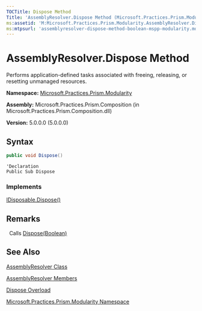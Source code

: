 ```yaml
---
TOCTitle: Dispose Method
Title: 'AssemblyResolver.Dispose Method (Microsoft.Practices.Prism.Modularity)'
ms:assetid: 'M:Microsoft.Practices.Prism.Modularity.AssemblyResolver.Dispose'
ms:mtpsurl: 'assemblyresolver-dispose-method-boolean-mspp-modularity.md'
---
```


# AssemblyResolver.Dispose Method

Performs application-defined tasks associated with freeing, releasing, or resetting unmanaged resources.

**Namespace:** [Microsoft.Practices.Prism.Modularity](/patterns-practices/reference/mspp-modularity-namespace)

**Assembly:** Microsoft.Practices.Prism.Composition (in Microsoft.Practices.Prism.Composition.dll)

**Version:** 5.0.0.0 (5.0.0.0)

## Syntax

```C#
public void Dispose()
```

```VB
'Declaration
Public Sub Dispose
```

### Implements

[IDisposable.Dispose()](http://msdn.microsoft.com/en-us/library/es4s3w1d)

## Remarks

&nbsp;&nbsp;Calls [Dispose(Boolean)](/patterns-practices/reference/assemblyresolver-dispose-method-boolean-mspp-modularity)

## See Also

[AssemblyResolver Class](/patterns-practices/reference/assemblyresolver-class-mspp-modularity)

[AssemblyResolver Members](/patterns-practices/reference/assemblyresolver-members-mspp-modularity)

[Dispose Overload](/patterns-practices/reference/assemblyresolver-dispose-method-boolean-mspp-modularity)

[Microsoft.Practices.Prism.Modularity Namespace](/patterns-practices/reference/mspp-modularity-namespace)
